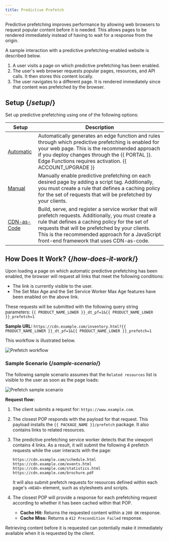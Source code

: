 ```yaml
---
title: Predictive Prefetch
---
```


Predictive prefetching improves performance by allowing web browsers to request popular content before it is needed. This allows pages to be rendered immediately instead of having to wait for a response from the origin.

A sample interaction with a predictive prefetching-enabled website is described below.

1.  A user visits a page on which predictive prefetching has been enabled.
2.  The user's web browser requests popular pages, resources, and API calls. It then stores this content locally.
3.  The user navigates to a different page. It is rendered immediately since that content was prefetched by the browser.

## Setup {/*setup*/}

Set up predictive prefetching using one of the following options:

| Setup                                                                          | Description                                                                                                                                                                                                                                                                                               |
| ------------------------------------------------------------------------------ | --------------------------------------------------------------------------------------------------------------------------------------------------------------------------------------------------------------------------------------------------------------------------------------------------------- |
| [Automatic](/guides/performance/prefetching/automatic_prefetching_setup#setup) | Automatically generates an edge function and rules through which predictive prefetching is enabled for your web page. This is the recommended approach if you deploy changes through the {{ PORTAL }}.  <br /><Info>Edge Functions requires activation. {{ ACCOUNT_UPGRADE }}</Info>                      |
| [Manual](/guides/performance/prefetching/prefetching_script_tag#setup)         | Manually enable predictive prefetching on each desired page by adding a script tag. Additionally, you must create a rule that defines a caching policy for the set of requests that will be prefetched by your clients.                                                                                   |
| [CDN-as-Code](/applications/performance/prefetching/prefetching_edgio_sites)   | Build, serve, and register a service worker that will prefetch requests. Additionally, you must create a rule that defines a caching policy for the set of requests that will be prefetched by your clients. This is the recommended approach for a JavaScript front-end framework that uses CDN-as-code. |

<!--
Set up predictive prefetching:
-   [Using our automated setup](/guides/performance/prefetching/automatic_prefetching_setup#setup) that installs predictive prefetching through an edge function and configures it through rules. This is the recommended approach if you deploy changes through the {{ PORTAL }}.

    <Info>

    Edge Functions requires activation. {{ ACCOUNT_UPGRADE }}

    </Info>

-   [Manually](/guides/performance/prefetching/prefetching_script_tag#setup) by adding a script tag to each desired page and then defining a caching policy for the content that will be prefetched.
-   [Using our @edgio/prefetch package](/applications/performance/prefetching/prefetching_edgio_sites). This is the recommended approach for a JavaScript front-end framework that uses CDN-as-code.
-->

## How Does It Work? {/*how-does-it-work*/}

Upon loading a page on which automatic predictive prefetching has been enabled, the browser will request all links that meet the following conditions:
-   The link is currently visible to the user.
-   The Set Max Age and the Set Service Worker Max Age features have been enabled on the above link.

These requests will be submitted with the following query string parameters: `{{ PRODUCT_NAME_LOWER }}_dt_pf=1&{{ PRODUCT_NAME_LOWER }}_prefetch=1`

**Sample URL:** `https://cdn.example.com/inventory.html?{{ PRODUCT_NAME_LOWER }}_dt_pf=1&{{ PRODUCT_NAME_LOWER }}_prefetch=1`

This workflow is illustrated below.

![Prefetch workflow](/images/v7/performance/prefetch-how-does-it-work.png)

### Sample Scenario {/*sample-scenario*/}

The following sample scenario assumes that the `Related resources` list is visible to the user as soon as the page loads:

![Prefetch sample scenario](/images/v7/performance/prefetch-example.png)

**Request flow:**

1.  The client submits a request for: `https://www.example.com`.
2.  The closest POP responds with the payload for that request. This payload installs the `{{ PACKAGE_NAME }}/prefetch` package. It also contains links to related resources.
3.  The predictive prefetching service worker detects that the viewport contains 4 links. As a result, it will submit the following 4 prefetch requests while the user interacts with the page:

    ```
    https://cdn.example.com/schedule.html
    https://cdn.example.com/events.html
    https://cdn.example.com/statistics.html
    https://cdn.example.com/brochure.pdf
    ```

    It will also submit prefetch requests for resources defined within each page's `<HEAD>` element, such as stylesheets and scripts. 

4.  The closest POP will provide a response for each prefetching request according to whether it has been cached within that POP. 

    -   **Cache Hit:** Returns the requested content within a `200 OK` response.
    -   **Cache Miss:** Returns a `412 Precondition Failed` response.

Retrieving content before it is requested can potentially make it immediately available when it is requested by the client.